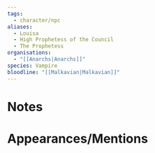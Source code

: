```yaml
---
tags:
  - character/npc
aliases:
  - Louisa
  - High Prophetess of the Council
  - The Prophetess
organisations:
  - "[[Anarchs|Anarchs]]"
species: Vampire
bloodline: "[[Malkavian|Malkavian]]"
---
```

# Notes

# Appearances/Mentions

